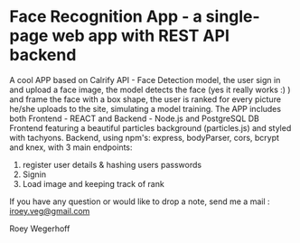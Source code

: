 # Face Recognition App - a single-page web app with REST API backend
A cool APP based on Calrify API - Face Detection model, the user sign in and upload a face image, the model detects the face (yes it really works :) ) and frame the face with a box shape, the user is ranked for every picture he/she uploads to the site, simulating a model training.
The APP includes both Frontend - REACT and Backend - Node.js and PostgreSQL DB
Frontend featuring a beautiful particles background (particles.js) and styled with tachyons.
Backend, using npm's: express, bodyParser, cors, bcrypt and knex, with 3 main endpoints: 
1. register user details & hashing users passwords
2. Signin 
3. Load image and keeping track of rank

If you have any question or would like to drop a note, send me a mail : iroey.veg@gmail.com

Roey Wegerhoff



